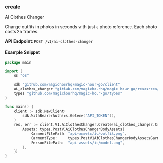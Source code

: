 
### create <a name="create"></a>
AI Clothes Changer

Change outfits in photos in seconds with just a photo reference. Each photo costs 25 frames.

**API Endpoint**: `POST /v1/ai-clothes-changer`

#### Example Snippet

```go
package main

import (
	os "os"

	sdk "github.com/magichourhq/magic-hour-go/client"
	ai_clothes_changer "github.com/magichourhq/magic-hour-go/resources/v1/ai_clothes_changer"
	types "github.com/magichourhq/magic-hour-go/types"
)

func main() {
	client := sdk.NewClient(
		sdk.WithBearerAuth(os.Getenv("API_TOKEN")),
	)
	res, err := client.V1.AiClothesChanger.Create(ai_clothes_changer.CreateRequest{
		Assets: types.PostV1AiClothesChangerBodyAssets{
			GarmentFilePath: "api-assets/id/outfit.png",
			GarmentType:     types.PostV1AiClothesChangerBodyAssetsGarmentTypeEnumDresses,
			PersonFilePath:  "api-assets/id/model.png",
		},
	})
}

```
